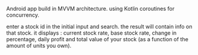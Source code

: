 Android app build in MVVM architecture. using Kotlin coroutines for concurrency.

enter a stock id in the initial input and search. the result will contain info on that stock.
it displays : current stock rate, base stock rate, change in percentage, daily profit and total value of your stock (as a function of the amount of units you own).

